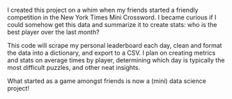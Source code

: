 I created this project on a whim when my friends started a friendly competition in the New York Times Mini Crossword.
I became curious if I could somehow get this data and summarize it to create stats: who is the best player over the last month?

This code will scrape my personal leaderboard each day, clean and format the data into a dictionary, and export to a CSV.
I plan on creating metrics and stats on average times by player, determining which day is typically the most difficult puzzles, and other neat insights.

What started as a game amongst friends is now a (mini) data science project!

